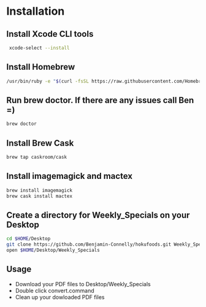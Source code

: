 # Installation

## Install Xcode CLI tools
```bash
 xcode-select --install
 ```

## Install Homebrew

```bash
/usr/bin/ruby -e "$(curl -fsSL https://raw.githubusercontent.com/Homebrew/install/master/install)"
```

## Run brew doctor. If there are any issues call Ben =)

```bash
brew doctor
```

## Install Brew Cask

```bash
brew tap caskroom/cask
```

## Install imagemagick and mactex

```bash
brew install imagemagick
brew cask install mactex
```

## Create a directory for Weekly_Specials on your Desktop

```bash
cd $HOME/Desktop
git clone https://github.com/Benjamin-Connelly/hokufoods.git Weekly_Specials
open $HOME/Desktop/Weekly_Specials
```

## Usage

- Download your PDF files to Desktop/Weekly_Specials
- Double click convert.command
- Clean up your dowloaded PDF files





